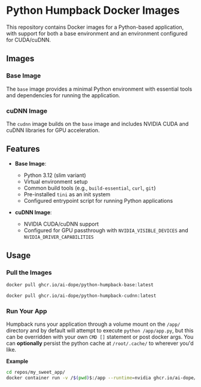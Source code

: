 # Python Humpback Docker Images
This repository contains Docker images for a Python-based application, with support for both a base environment and an environment configured for CUDA/cuDNN.

## Images

### Base Image
The `base` image provides a minimal Python environment with essential tools and dependencies for running the application.

### cuDNN Image
The `cudnn` image builds on the `base` image and includes NVIDIA CUDA and cuDNN libraries for GPU acceleration.

## Features

- **Base Image**:
  - Python 3.12 (slim variant)
  - Virtual environment setup
  - Common build tools (e.g., `build-essential`, `curl`, `git`)
  - Pre-installed `tini` as an init system
  - Configured entrypoint script for running Python applications

- **cuDNN Image**:
  - NVIDIA CUDA/cuDNN support
  - Configured for GPU passthrough with `NVIDIA_VISIBLE_DEVICES` and `NVIDIA_DRIVER_CAPABILITIES`

## Usage

### Pull the Images
```sh
docker pull ghcr.io/ai-dope/python-humpback-base:latest
```
```sh
docker pull ghcr.io/ai-dope/python-humpback-cudnn:latest
```

### Run Your App
Humpback runs your application through a volume mount on the `/app/` directory and by default will attempt to execute `python /app/app.py`, but this can be overridden with your own `CMD []` statement or post docker args. You can __optionally__ persist the python cache at `/root/.cache/` to wherever you'd like.

**Example**
```sh
cd repos/my_sweet_app/
docker container run -v /$(pwd)$:/app --runtime=nvidia ghcr.io/ai-dope/python-humpback-cudnn:latest python /app/main.py
```
